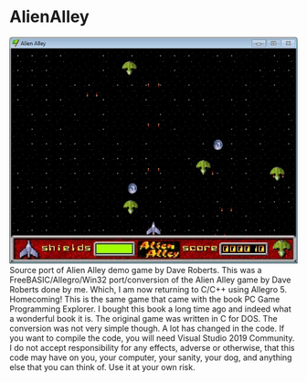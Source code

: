 # AlienAlley
![Screenshot](screenshot.jpg)  
Source port of Alien Alley demo game by Dave Roberts.
This was a FreeBASIC/Allegro/Win32 port/conversion of the Alien Alley game by Dave Roberts done by me.
Which, I am now returning to C/C++ using Allegro 5. Homecoming!
This is the same game that came with the book PC Game Programming Explorer.
I bought this book a long time ago and indeed what a wonderful book it is.
The original game was written in C for DOS. The conversion was not very simple though.
A lot has changed in the code. If you want to compile the code, you will need Visual Studio 2019 Community.
I do not accept responsibility for any effects, adverse or otherwise, that this code may have on you, your computer, your sanity, your dog, and anything else that you can think of. Use it at your own risk.
